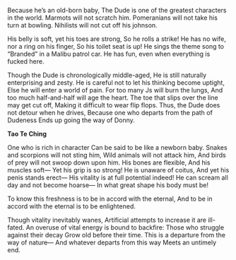 Because he’s an old-born baby,
The Dude is one of the greatest characters in the world.
Marmots will not scratch him.
Pomeranians will not take his turn at bowling.
Nihilists will not cut off his johnson.

His belly is soft, yet his toes are strong,
So he rolls a strike!
He has no wife, nor a ring on his finger,
So his toilet seat is up!
He sings the theme song to “Branded” in a Malibu patrol car.
He has fun, even when everything is fucked here.

Though the Dude is chronologically middle-aged,
He is still naturally enterprising and zesty.
He is careful not to let his thinking become uptight,
Else he will enter a world of pain.
For too many Js will burn the lungs,
And too much half-and-half will age the heart.
The toe that slips over the line may get cut off,
Making it difficult to wear flip flops.
Thus, the Dude does not detour when he drives,
Because one who departs from the path of Dudeness
Ends up going the way of Donny.

**Tao Te Ching**

One who is rich in character
Can be said to be like a newborn baby.
Snakes and scorpions will not sting him,
Wild animals will not attack him,
And birds of prey will not swoop down upon him.
His bones are flexible,
And his muscles soft—
Yet his grip is so strong!
He is unaware of coitus,
And yet his penis stands erect—
His vitality is at full potential indeed!
He can scream all day and not become hoarse—
In what great shape his body must be!

To know this freshness is to be in accord with the eternal,
And to be in accord with the eternal is to be enlightened.

Though vitality inevitably wanes,
Artificial attempts to increase it are ill-fated.
An overuse of vital energy is bound to backfire:
Those who struggle against their decay
Grow old before their time.
This is a departure from the way of nature—
And whatever departs from this way
Meets an untimely end.